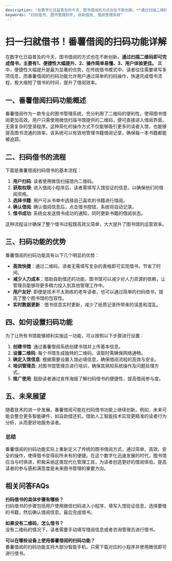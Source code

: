 ```yaml
---
description: "在数字化日益普及的今天，图书借阅的方式也在不断创新。**通过扫描二维码即可完成借书，主要有1、便捷性大幅提升、2、操作简单易懂、3、用户体验更佳。** 其中，便捷性大幅提升是最为显著的优势，在传统借书模式中，读者往往需要填写多项信息，而番薯借阅的扫码功能允许用户通过简单的扫码操作，快速完成借书流程，极大缩短了借书的时间，提升了借阅效率。"
keywords: "扫码借书, 图书管理软件, 自助借阅, 借阅管理系统"
---
```

# 扫一扫就借书！番薯借阅的扫码功能详解

在数字化日益普及的今天，图书借阅的方式也在不断创新。**通过扫描二维码即可完成借书，主要有1、便捷性大幅提升、2、操作简单易懂、3、用户体验更佳。** 其中，便捷性大幅提升是最为显著的优势，在传统借书模式中，读者往往需要填写多项信息，而番薯借阅的扫码功能允许用户通过简单的扫码操作，快速完成借书流程，极大缩短了借书的时间，提升了借阅效率。

## **一、番薯借阅扫码功能概述**

番薯借阅作为一款专业的图书管理系统，充分利用了二维码的便利性，使得图书借阅更加高效。用户只需使用微信扫描书馆提供的二维码，便可直接进入借阅界面，无需复杂的登录程序。这种简化的操作方式不仅能够吸引更多的读者入馆，也能够提高图书流通的效率。该系统可以有效地管理书籍借阅记录，确保每一本书籍都能被追踪。

## **二、扫码借书的流程**

下面是番薯借阅扫码借书的基本流程：

1. **用户扫码**: 读者使用微信扫描馆内二维码。
2. **获取权限**: 进入借阅小程序后，读者需填写入馆验证的信息，以确保他们的借阅资格。
3. **选择书籍**: 用户可从书单中选择自己喜欢的书籍进行借阅。
4. **确认借阅**: 确认借阅信息后，点击借书按钮，系统将自动记录。
5. **借书成功**: 系统会发送借书成功的通知，同时更新书籍的借阅状态。

这种流程设计确保了整个借书过程既高效又简单，大大提升了图书馆的运营效率。

## **三、扫码功能的优势**

番薯借阅的扫码功能具有以下几个明显的优势：

- **高效快捷**：通过二维码，读者无需填写复杂的表格即可实现借书，节省了时间。
- **减少人力成本**：借助自助借还的功能，图书馆可以减少对人力资源的依赖，让管理员能够将更多精力投入到其他管理工作中。
- **用户友好**: 即便是技术不太熟练的老年读者，也可以通过简单的扫码借书，提高了整个图书馆的包容性。
- **实时数据更新**：借书信息实时更新，减少了纸质记录所带来的误差和混乱。

## **四、如何设置扫码功能**

为了让所有书馆能够顺利实施这一功能，可以按照以下步骤进行设置：

1. **创建书馆**: 通过番薯借阅系统创建书馆并上传基本信息。
2. **设置二维码**: 每个书馆生成独特的二维码，读取时需确保网络通畅。
3. **确定入馆信息**: 根据需要设置入馆必填信息，确保借阅流程的高效与安全。
4. **培训管理员**: 对图书馆管理员进行培训，确保其熟知系统操作及问题处理方式。
5. **推广使用**: 鼓励读者通过宣传海报了解扫码借书的便捷性，提高借阅参与度。

## **五、未来展望**

随着技术的进一步发展，番薯借阅可能在扫码借书功能上继续创新。例如，未来可能会整合更多智能硬件，如自助借还机，借助人工智能技术实现更精准的读者行为分析，从而更好地服务读者。

### 总结

番薯借阅的扫码功能实际上重新定义了传统的图书借阅方式，通过简单、高效、安全的操作，使得借书变得前所未有的便捷。在这个数字化迅速发展的时代，图书馆应当与时俱进，积极采纳这类现代化管理工具，为读者创造更好的借阅体验。提高读者的参与感和满意度是未来图书管理的重要方向。

## 相关问答FAQs

**扫码借书的具体步骤有哪些？**  
扫码借书的步骤包括用户使用微信扫码进入小程序，填写入馆验证信息，选择要借的书籍，然后确认借阅信息，最后完成借书。

**如果没有二维码，怎么借书？**  
没有二维码的情况下，读者需要手动填写借阅信息或者咨询管理员进行借书。

**可以在哪些设备上使用番薯借阅的扫码功能？**  
番薯借阅的扫码功能支持大部分智能手机，只需下载对应的小程序并使用微信即可进行借书。
